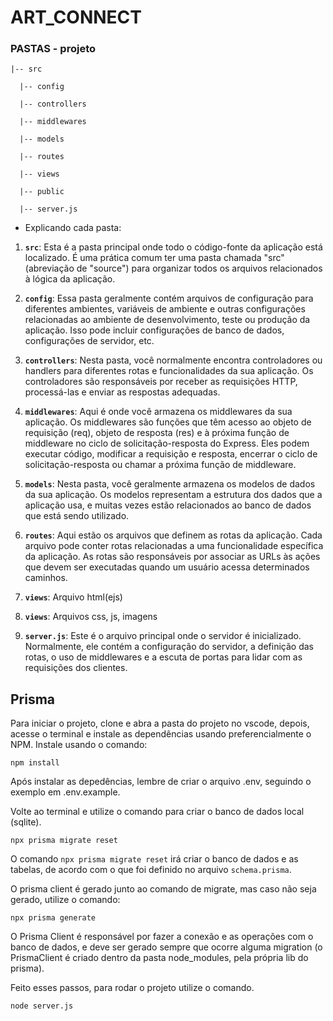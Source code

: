 # ART_CONNECT

### PASTAS - projeto

    |-- src

      |-- config
  
      |-- controllers
  
      |-- middlewares
  
      |-- models
  
      |-- routes

      |-- views

      |-- public
  
      |-- server.js

- Explicando cada pasta:

1. **`src`**:
   Esta é a pasta principal onde todo o código-fonte da aplicação está localizado. É uma prática comum ter uma pasta chamada "src" (abreviação de "source") para organizar todos os arquivos relacionados à lógica da aplicação.

2. **`config`**:
   Essa pasta geralmente contém arquivos de configuração para diferentes ambientes, variáveis de ambiente e outras configurações relacionadas ao ambiente de desenvolvimento, teste ou produção da aplicação. Isso pode incluir configurações de banco de dados, configurações de servidor, etc.

3. **`controllers`**:
   Nesta pasta, você normalmente encontra controladores ou handlers para diferentes rotas e funcionalidades da sua aplicação. Os controladores são responsáveis por receber as requisições HTTP, processá-las e enviar as respostas adequadas.

4. **`middlewares`**:
   Aqui é onde você armazena os middlewares da sua aplicação. Os middlewares são funções que têm acesso ao objeto de requisição (req), objeto de resposta (res) e à próxima função de middleware no ciclo de solicitação-resposta do Express. Eles podem executar código, modificar a requisição e resposta, encerrar o ciclo de solicitação-resposta ou chamar a próxima função de middleware.

5. **`models`**:
   Nesta pasta, você geralmente armazena os modelos de dados da sua aplicação. Os modelos representam a estrutura dos dados que a aplicação usa, e muitas vezes estão relacionados ao banco de dados que está sendo utilizado.

6. **`routes`**:
   Aqui estão os arquivos que definem as rotas da aplicação. Cada arquivo pode conter rotas relacionadas a uma funcionalidade específica da aplicação. As rotas são responsáveis por associar as URLs às ações que devem ser executadas quando um usuário acessa determinados caminhos.

7. **`views`**:
   Arquivo html(ejs)

7. **`views`**:
   Arquivos css, js, imagens

9. **`server.js`**:
   Este é o arquivo principal onde o servidor é inicializado. Normalmente, ele contém a configuração do servidor, a definição das rotas, o uso de middlewares e a escuta de portas para lidar com as requisições dos clientes.



## Prisma

Para iniciar o projeto, clone e abra a pasta do projeto no vscode, depois, acesse o terminal e instale as dependências usando preferencialmente o NPM.
Instale usando o comando:

    npm install

Após instalar as depedências, lembre de criar o arquivo .env, seguindo o exemplo em .env.example.

Volte ao terminal e utilize o comando para criar o banco de dados local (sqlite).

    npx prisma migrate reset

O comando `npx prisma migrate reset` irá criar o banco de dados e as tabelas, de acordo com o que foi definido no arquivo `schema.prisma`.

O prisma client é gerado junto ao comando de migrate, mas caso não seja gerado, utilize o comando:

    npx prisma generate

O Prisma Client é responsável por fazer a conexão e as operações com o banco de dados, e deve ser gerado sempre que ocorre alguma migration (o PrismaClient é criado dentro da pasta node_modules, pela própria lib do prisma).

Feito esses passos, para rodar o projeto utilize o comando.

    node server.js
